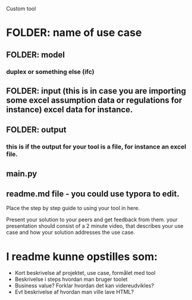 
Custom tool
# FOLDER: name of use case
## FOLDER: model
### duplex or something else (ifc)
## FOLDER: input (this is in case you are importing some excel assumption data or regulations for instance) excel data for instance.
## FOLDER: output
### this is if the output for your tool is a file, for instance an excel file.
## main.py
## readme.md file - you could use typora to edit.

Place the step by step guide to using your tool in here.

Present your solution to your peers and get feedback from them. your presentation should consist of a 2 minute video, that describes your use case and how your solution addresses the use case.



# I readme kunne opstilles som:

- Kort beskrivelse af projektet, use case, formålet med tool 
- Beskrivelse i steps hvordan man bruger toolet
- Business value? Forklar hvordan det kan videreudvikles?
- Evt beskrivelse af hvordan man ville lave HTML?
